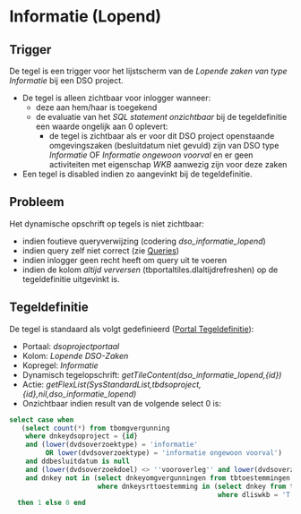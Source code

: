 # Informatie (Lopend)

## Trigger

De tegel is een trigger voor het lijstscherm van de *Lopende zaken van type Informatie* bij een DSO project.

  * De tegel is alleen zichtbaar voor inlogger wanneer: 
    * deze aan hem/haar is toegekend 
    * de evaluatie van het *SQL statement onzichtbaar* bij de tegeldefinitie een waarde ongelijk aan 0 oplevert:
      * de tegel is zichtbaar als er voor dit DSO project openstaande omgevingszaken (besluitdatum niet gevuld) zijn van DSO type *Informatie* OF *Informatie ongewoon voorval* en er geen activiteiten met eigenschap *WKB* aanwezig zijn voor deze zaken
  * Een tegel is disabled indien zo aangevinkt bij de tegeldefinitie.

## Probleem

Het dynamische opschrift op tegels is niet zichtbaar:

  * indien foutieve queryverwijzing (codering *dso_informatie_lopend*) 
  * indien query zelf niet correct (zie [Queries](/docs/instellen_inrichten/queries.md))
  * indien inlogger geen recht heeft om query uit te voeren 
  * indien de kolom *altijd verversen* (tbportaltiles.dlaltijdrefreshen) op de tegeldefinitie uitgevinkt is.

## Tegeldefinitie

De tegel is standaard als volgt gedefinieerd ([Portal Tegeldefinitie](/docs/instellen_inrichten/portaldefinitie/portal_tegel.md)):

  *  Portaal: *dsoprojectportaal*
  *  Kolom: *Lopende DSO-Zaken* 
  *  Kopregel: *Informatie*
  *  Dynamisch tegelopschrift: *getTileContent(dso_informatie_lopend,{id})*
  *  Actie: *getFlexList(SysStandardList,tbdsoproject,{id},nil,dso_informatie_lopend)*
  *  Onzichtbaar indien result van de volgende select 0 is:

```sql
select case when 
   (select count(*) from tbomgvergunning 
    where dnkeydsoproject = {id} 
    and (lower(dvdsoverzoektype) = 'informatie' 
         OR lower(dvdsoverzoektype) = 'informatie ongewoon voorval') 
    and ddbesluitdatum is null 
    and (lower(dvdsoverzoekdoel) <> ''vooroverleg'' and lower(dvdsoverzoekdoel) <> ''conceptverzoek'') 
    and dnkey not in (select dnkeyomgvergunningen from tbtoestemmingen 
                      where dnkeysrttoestemming in (select dnkey from tbsrttoestemming 
                                                    where dliswkb = 'T'))) >= 1 
  then 1 else 0 end
```

